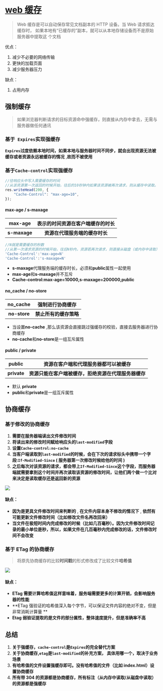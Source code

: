 # [web 缓存](https://juejin.cn/post/7127194919235485733?searchId=20230926140004E95634F2CC90B41A86F7)

> Web 缓存是可以自动保存常见文档副本的 HTTP 设备。当 Web 请求抵达缓存时， 如果本地有“已缓存的”副本，就可以从本地存储设备而不是原始服务器中提取这 个文档

优点：

1. 减少不必要的网络传输
2. 更快的加载页面
3. 减少服务器压力

缺点：

1. 占用内存

## 强制缓存

> 如果浏览器判断请求的目标资源命中强缓存，则直接从内存中拿去，无需与服务器做任何通讯

### 基于` Expires`实现强缓存

**`Expires`过度依赖本地时间，如果本地与服务器时间不同步，就会出现资源无法被缓存或者资源永远被缓存的情况** ,**故而不被使用**

### 基于`Cache-control`实现强缓存

```js
//往响应头中写入需要缓存的时间
//从该资源第一次返回的时候开始，往后的10秒钟内如果该资源被再次请求，则从缓存中读取。
res.writeHead(200, {
	"Cache-Control": "max-age=10",
});
```

#### max-age / **s-maxage**

| **max-age**  | **表示的时间资源在客户端缓存的时长** |
| :----------: | :----------------------------------: |
| **s-maxage** |    **资源在代理服务端的缓存时长**    |

```js
//N就是需要缓存的秒数
//从第一次请求资源的时候开始，往后N秒内，资源若再次请求，则直接从磁盘（或内存中读取），不与服务器做任何交互
'Cache-Control':'max-age=N'
'Cache-Control':'s-maxage=N'
```

-   **s-maxage**代理服务端的缓存时长，必须和**public**属性一起使用
-   **max-age**和**s-maxage**并不互斥
-   **Cache-control:max-age=10000,s-maxage=200000,public**

#### **no_cache** / no-store

| **no_cache** |    强制进行协商缓存    |
| :----------: | :--------------------: |
| **no-store** | **禁止所有的缓存策略** |

-   当设置**no-cache** ,那么该资源会直接跳过强缓存的校验，直接去服务器进行协商缓存
-   **no-cache**和**no-store**是一组互斥属性

#### **public** / **private**

| **public**  |         资源在客户端和代理服务器都可以被缓存         |
| :---------: | :--------------------------------------------------: |
| **private** | **资源只能在客户端被缓存，拒绝资源在代理服务器缓存** |

-   默认 **private**
-   **public**和**private**是一组互斥属性

## 协商缓存

### 基于修改的协商缓存

1. **需要在服务器端读出文件修改时间**
2. **将读出来的修改时间赋给响应头的`last-modified`字段**
3. **设置`Cache-control:no-cache`**
4. **当客户端读取到`last-modified`的时候，会在下次的请求标头中携带一个字段:`If-Modified-Since` ( 服务器第一次修改时候给他的时间 )**
5. **之后每次对该资源的请求，都会带上`If-Modified-Since`这个字段，而服务器端就需要拿到这个时间并再次读取该资源的修改时间，让他们两个做一个比对来决定是读取缓存还是返回新的资源**

![](https://p3-juejin.byteimg.com/tos-cn-i-k3u1fbpfcp/ab186d4b07f74eb1b6c53af205b11d58~tplv-k3u1fbpfcp-zoom-in-crop-mark:1512:0:0:0.awebp?)

#### 缺点：

-   **因为是更具文件修改时间来判断的** , **在文件内容本身不修改的情况下** , **依然有可能更新文件修改时间（比如修改文件名再改回来）**
-   **当文件在极短时间内完成修改的时候（比如几百毫秒）。因为文件修改时间记录的最小单位是秒，所以，如果文件在几百毫秒内完成修改的话，文件修改时间不会改变**

### 基于 ETag 的协商缓存

> 将原先协商缓存的比较**时间戳**的形式修改成了比较文件**哈希值**

![](https://p6-juejin.byteimg.com/tos-cn-i-k3u1fbpfcp/f34004af9efe4ab8bd93eda765b75812~tplv-k3u1fbpfcp-zoom-in-crop-mark:1512:0:0:0.awebp?)

#### 缺点：

-   **ETag 需要计算哈希值这样意味着，服务端需要更多的计算开销，会影响服务器的性能**
-   **ETag 强验证的哈希值深入每个字节，可以保证文件内容的绝对不变，但是非常消耗计算量 **
-   **Etag 弱验证提取的是文件的部分属性，整体速度提升，但是准确率不高**

## 总结

1.  **关于强缓存，`cache-control`是`Expires`的完全替代方案**
2.  **关于协商缓存,`etag`是`last-modified`的补充方案， 具体用哪一个，取决于业务场景**
3.  **有哈希值的文件设置强缓存即可。没有哈希值的文件（比如 index.html）设置协商缓存**
4.  **所有带 304 的资源都是协商缓存，所有标注（从内存中读取/从磁盘中读取）的资源都是强缓存**
